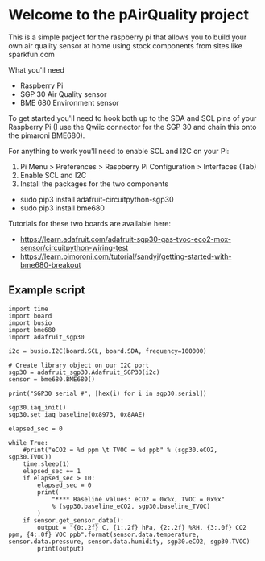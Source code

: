 # Welcome to the pAirQuality project

This is a simple project for the raspberry pi that allows you to build your own air quality sensor at home using stock components from sites like sparkfun.com

What you'll need

* Raspberry Pi
* SGP 30 Air Quality sensor
* BME 680 Environment sensor

To get started you'll need to hook both up to the SDA and SCL pins of your Raspberry Pi (I use the Qwiic connector for the SGP 30 and chain this onto the pimaroni BME680).

For anything to work you'll need to enable SCL and I2C on your Pi:

1. Pi Menu > Preferences > Raspberry Pi Configuration > Interfaces (Tab) 
2. Enable SCL and I2C
3. Install the packages for the two components
  * sudo pip3 install adafruit-circuitpython-sgp30
  * sudo pip3 install bme680

Tutorials for these two boards are available here:
* https://learn.adafruit.com/adafruit-sgp30-gas-tvoc-eco2-mox-sensor/circuitpython-wiring-test
* https://learn.pimoroni.com/tutorial/sandyj/getting-started-with-bme680-breakout

## Example script

    import time
    import board
    import busio
    import bme680
    import adafruit_sgp30

    i2c = busio.I2C(board.SCL, board.SDA, frequency=100000)
    
    # Create library object on our I2C port
    sgp30 = adafruit_sgp30.Adafruit_SGP30(i2c)
    sensor = bme680.BME680()

    print("SGP30 serial #", [hex(i) for i in sgp30.serial])

    sgp30.iaq_init()
    sgp30.set_iaq_baseline(0x8973, 0x8AAE)

    elapsed_sec = 0

    while True:
        #print("eCO2 = %d ppm \t TVOC = %d ppb" % (sgp30.eCO2, sgp30.TVOC))
        time.sleep(1)
        elapsed_sec += 1
        if elapsed_sec > 10:
            elapsed_sec = 0
            print(
                "**** Baseline values: eCO2 = 0x%x, TVOC = 0x%x"
                % (sgp30.baseline_eCO2, sgp30.baseline_TVOC)
            )
        if sensor.get_sensor_data():
            output = "{0:.2f} C, {1:.2f} hPa, {2:.2f} %RH, {3:.0f} CO2 ppm, {4:.0f} VOC ppb".format(sensor.data.temperature, sensor.data.pressure, sensor.data.humidity, sgp30.eCO2, sgp30.TVOC)
            print(output)
